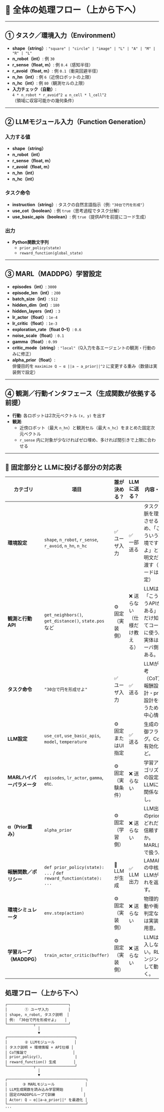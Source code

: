 # 🔁 全体の処理フロー（上から下へ）

---

## ① タスク／環境入力（Environment）

- **shape（string）**: `"square" | "circle" | "image" | "L" | "A" | "M" | "R" | "L"`
- **n_robot（int）**: 例 `30`
- **r_sense（float, m）**: 例 `0.4`（感知半径）
- **r_avoid（float, m）**: 例 `0.1`（衝突回避半径）
- **n_hn（int）**: 例 `6`（近傍ロボットの上限）
- **n_hc（int）**: 例 `80`（観測セルの上限）
- **入力チェック（自動）**:  
  `4 * n_robot * r_avoid^2 ≤ n_cell * l_cell^2`  
  （領域に収容可能かの幾何条件）

---

## ② LLMモジュール入力（Function Generation）

### 入力する値
- **shape（string）**
- **n_robot（int）**
- **r_sense（float, m）**
- **r_avoid（float, m）**
- **n_hn（int）**
- **n_hc（int）**

### タスク命令
- **instruction（string）**: タスクの自然言語指示（例: `"30台で円を形成"`）
- **use_cot（boolean）**: 例 `true`（思考過程でタスク分解）
- **use_basic_apis（boolean）**: 例 `true`（提供APIを前提にコード生成）

### 出力
- **Python関数文字列**
  - `prior_policy(state)`
  - `reward_function(global_state)`

---

## ③ MARL（MADDPG）学習設定

- **episodes（int）**: `3000`
- **episode_len（int）**: `200`
- **batch_size（int）**: `512`
- **hidden_dim（int）**: `180`
- **hidden_layers（int）**: `3`
- **lr_actor（float）**: `1e-4`
- **lr_critic（float）**: `1e-3`
- **exploration_rate（float 0–1）**: `0.6`
- **noise_scale（float）**: `0.1`
- **gamma（float）**: `0.99`
- **critic_mode（string）**: `"local"`（Q入力を各エージェントの観測・行動のみに修正）
- **alpha_prior（float）**:  
  俳優目的を `maximize Q − α ||a − a_prior||^2` に変更する重み（数値は実装側で設定）

---

## ④ 観測／行動インタフェース（生成関数が依拠する前提）

- **行動**: 各ロボットは2次元ベクトル `(x, y)` を出す  
- **観測**:  
  - 近傍ロボット（最大 `n_hn`）と観測セル（最大 `n_hc`）をまとめた固定次元ベクトル  
  - `r_sense` 内に対象が少なければゼロ埋め、多ければ間引きで上限に合わせる  

---


## 🧩 固定部分と LLMに投げる部分の対応表

| カテゴリ | 項目 | 誰が決める？ | LLMに送る？ | 内容・例 |
|-----------|------|---------------|---------------|-----------|
| **環境設定** | `shape`, `n_robot`, `r_sense`, `r_avoid`, `n_hn`, `n_hc` | ✅ ユーザ入力 | ✅ 一部送る | タスク文脈を理解させるため、「こういう環境ですよ」と説明文だけ渡す（コードは固定） |
| **観測と行動API** | `get_neighbors()`, `get_distance()`, `state.pos` など | ⚙️ 固定（実装側） | ❌ 送らない（仕様だけ教える） | LLMは「こういうAPIがある」とだけ知ってコードに使う。実体はサーバ側にある。 |
| **タスク命令** | `"30台で円を形成せよ"` | ✅ ユーザ入力 | ✅ 送る | LLMが思考（CoT）・報酬設計・prior設計を行うための中心情報 |
| **LLM設定** | `use_cot`, `use_basic_apis`, `model`, `temperature` | ⚙️ 固定またはUI指定 | ✅ 送る | 生成の制御フラグ。CoT有効化など。 |
| **MARLハイパーパラメータ** | `episodes`, `lr_actor`, `gamma`, etc. | ⚙️ 固定（実験条件） | ❌ 送らない | 学習アルゴリズムの設定。LLMには関係なし。 |
| **α（Prior重み）** | `alpha_prior` | ⚙️ 固定（学習側） | ❌ 送らない | LLM出力のpriorをどれだけ信頼するか。MARL内で扱う。 |
| **報酬関数／ポリシー** | `def prior_policy(state): ...` / `def reward_function(state): ...` | 🤖 LLMが生成 | ✅ LLM出力 | LAMARLの中核。LLMがこれを返す。 |
| **環境シミュレータ** | `env.step(action)` | ⚙️ 固定（実装側） | ❌ 送らない | 物理的挙動や衝突判定などは実装で用意。 |
| **学習ループ（MADDPG）** | `train_actor_critic(buffer)` | ⚙️ 固定（実装側） | ❌ 送らない | LLMは介入しない。RLエンジンとして動く。 |


## 処理フロー（上から下へ）

```text
┌────────────────────────────┐
│        ① ユーザ入力         │
│ shape, n_robot, タスク説明  │
│ 例: 「30台で円を形成せよ」   │
└────────────┬───────────────┘
               │
               ▼
┌───────────────────────────────┐
│        ② LLMモジュール         │
│ タスク説明 + 環境情報 + API仕様 │
│ CoT推論で                     │
│ prior_policy(),               |
| reward_function() 生成        │
└────────────┬──────────────────┘
               │
               ▼
┌────────────────────────────────────┐
│       ③ MARLモジュール              │
│ LLM生成関数を読み込み学習開始        │
│ 固定のMADDPGループで訓練             │
│ Actor: Q − α||a−a_prior||² を最適化 │
└────────────────────────────────────┘
'''




